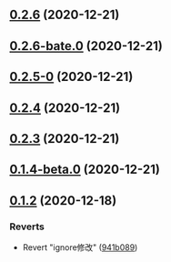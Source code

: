 ## [0.2.6](https://github.com/jianmofeng/standard-version-test/compare/v0.2.6-bate.0...v0.2.6) (2020-12-21)



## [0.2.6-bate.0](https://github.com/jianmofeng/standard-version-test/compare/v0.2.5-0...v0.2.6-bate.0) (2020-12-21)



## [0.2.5-0](https://github.com/jianmofeng/standard-version-test/compare/v0.2.4...v0.2.5-0) (2020-12-21)



## [0.2.4](https://github.com/jianmofeng/standard-version-test/compare/v0.2.3...v0.2.4) (2020-12-21)



## [0.2.3](https://github.com/jianmofeng/standard-version-test/compare/v0.2.0...v0.2.3) (2020-12-21)



## [0.1.4-beta.0](https://github.com/jianmofeng/standard-version-test/compare/v0.1.3...v0.1.4-beta.0) (2020-12-21)



## [0.1.2](https://github.com/jianmofeng/standard-version-test/compare/941b0894f6cae12e180ba05b8d164cc6d778cfc5...v0.1.2) (2020-12-18)


### Reverts

* Revert "ignore修改" ([941b089](https://github.com/jianmofeng/standard-version-test/commit/941b0894f6cae12e180ba05b8d164cc6d778cfc5))



